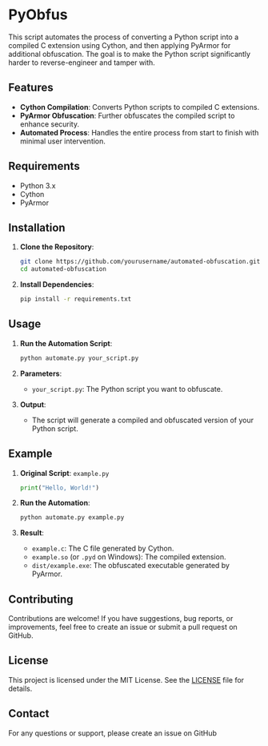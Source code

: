 # PyObfus

This script automates the process of converting a Python script into a compiled C extension using Cython, and then applying PyArmor for additional obfuscation. The goal is to make the Python script significantly harder to reverse-engineer and tamper with.

## Features

- **Cython Compilation**: Converts Python scripts to compiled C extensions.
- **PyArmor Obfuscation**: Further obfuscates the compiled script to enhance security.
- **Automated Process**: Handles the entire process from start to finish with minimal user intervention.

## Requirements

- Python 3.x
- Cython
- PyArmor

## Installation

1. **Clone the Repository**:
    ```sh
    git clone https://github.com/yourusername/automated-obfuscation.git
    cd automated-obfuscation
    ```

2. **Install Dependencies**:
    ```sh
    pip install -r requirements.txt
    ```

## Usage

1. **Run the Automation Script**:
    ```sh
    python automate.py your_script.py
    ```

2. **Parameters**:
    - `your_script.py`: The Python script you want to obfuscate.

3. **Output**:
    - The script will generate a compiled and obfuscated version of your Python script.

## Example

1. **Original Script**: `example.py`
    ```python
    print("Hello, World!")
    ```

2. **Run the Automation**:
    ```sh
    python automate.py example.py
    ```

3. **Result**:
    - `example.c`: The C file generated by Cython.
    - `example.so` (or `.pyd` on Windows): The compiled extension.
    - `dist/example.exe`: The obfuscated executable generated by PyArmor.

## Contributing

Contributions are welcome! If you have suggestions, bug reports, or improvements, feel free to create an issue or submit a pull request on GitHub.

## License

This project is licensed under the MIT License. See the [LICENSE](LICENSE) file for details.

## Contact

For any questions or support, please create an issue on GitHub 
